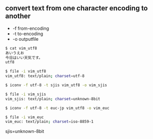
## convert text from one character encoding to another

* -f from-encoding
* -t to-encoding
* -o outputfile

```bash
$ cat vim_utf8
あいうえお
今日はいい天気です。
utf8

$ file -i vim_utf8
vim_utf8: text/plain; charset=utf-8

$ iconv -f utf-8 -t sjis vim_utf8 -o vim_sjis

$ file -i vim_sjis
vim_sjis: text/plain; charset=unknown-8bit

$ iconv -f utf-8 -t euc-jp vim_utf8 -o vim_euc

$ file -i vim_euc
vim_euc: text/plain; charset=iso-8859-1
```

sjis=unknown-8bit
